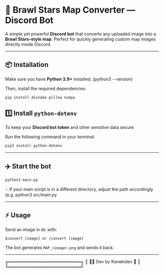 # 🧩 Brawl Stars Map Converter — Discord Bot

A simple yet powerful **Discord bot** that converts any uploaded image into a **Brawl Stars–style map**.
Perfect for quickly generating custom map images directly inside Discord.

-------------------------------------------------

## 📦 Installation

Make sure you have **Python 3.9+** installed. (python3 --version)

Then, install the required dependencies:

```bash
pip install disnake pillow numpy
```

## 1️⃣ Install `python-dotenv`

To keep your **Discord bot token** and other sensitive data secure

Run the following command in your terminal:

```bash
pip3 install python-dotenv
```

---------------------------------------------------

## ✈️ Start the bot

```bash
python3 main.py
```

💡 If your main script is in a different directory, adjust the path accordingly (e.g. python3 src/main.py

---------------------------------------------------

## ⚡️ Usage

Send an image in dc with:

```
$convert [image] or /convert [image]
```

The bot generates `MAP_<image>.png` and sends it back.

---------------------------------------------------

╔════════════════════════╗
║   👨‍💻 Dev by Kanekidev 🐐   ║
╚════════════════════════╝

